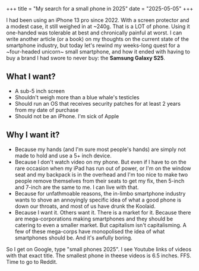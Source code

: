 +++
title = "My search for a small phone in 2025"
date = "2025-05-05"
+++

I had been using an iPhone 13 pro since 2022. With a screen protector and a modest case, it still weighed in at ~240g. That is a LOT of phone. Using it one-handed was tolerable at best and chronically painful at worst. I can write another article (or a book) on my thoughts on the current state of the smartphone industry, but today let's rewind my weeks-long quest for a ~four-headed unicorn~ small smartphone, and how it ended with having to buy a brand I had swore to never buy: the **Samsung Galaxy S25**.

## What I want?
* A sub-5 inch screen
* Shouldn't weigh more than a blue whale's testicles
* Should run an OS that receives security patches for at least 2 years from my date of purchase
* Should not be an iPhone. I'm sick of Apple

## Why I want it?
* Because my hands (and I'm sure most people's hands) are simply not made to hold and use a 5+ inch device.
* Because I don't watch video on my phone. But even if I have to on the rare occasion when my iPad has run out of power, or I'm on the window seat and my backpack is in the overhead and I'm too nice to make two people remove themselves from their seats to get my fix, then 5-inch and 7-inch are the same to me. I can live with that. 
* Because for unfathmoable reasons, the in-limbo smartphone industry wants to shove an annoyingly specific idea of what a good phone is down our throats, and most of us have drunk the Koolaid.
* Because I want it. Others want it. There is a market for it. Because there are mega-corporations making smartphones and they should be catering to even a smaller market. But capitalism isn't capitalisming. A few of these mega-corps have monopolised the idea of what smartphones should be. And it's awfully boring.


So I get on Google, type "small phones 2025". I see Youtube links of videos with that exact title. The smallest phone in theese videos is 6.5 inches. FFS. Time to go to Reddit.